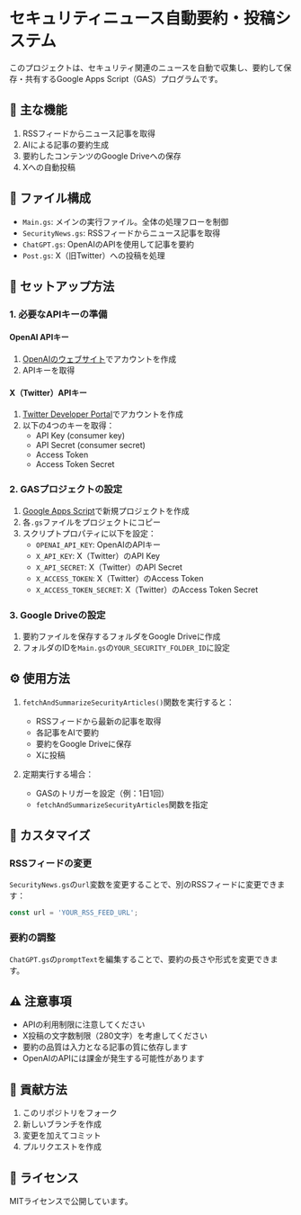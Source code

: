 # セキュリティニュース自動要約・投稿システム

このプロジェクトは、セキュリティ関連のニュースを自動で収集し、要約して保存・共有するGoogle Apps Script（GAS）プログラムです。

## 🌟 主な機能

1. RSSフィードからニュース記事を取得
2. AIによる記事の要約生成
3. 要約したコンテンツのGoogle Driveへの保存
4. Xへの自動投稿

## 📁 ファイル構成

- `Main.gs`: メインの実行ファイル。全体の処理フローを制御
- `SecurityNews.gs`: RSSフィードからニュース記事を取得
- `ChatGPT.gs`: OpenAIのAPIを使用して記事を要約
- `Post.gs`: X（旧Twitter）への投稿を処理

## 🚀 セットアップ方法

### 1. 必要なAPIキーの準備

#### OpenAI APIキー
1. [OpenAIのウェブサイト](https://platform.openai.com/)でアカウントを作成
2. APIキーを取得

#### X（Twitter）APIキー
1. [Twitter Developer Portal](https://developer.twitter.com/en/portal/dashboard)でアカウントを作成
2. 以下の4つのキーを取得：
   - API Key (consumer key)
   - API Secret (consumer secret)
   - Access Token
   - Access Token Secret

### 2. GASプロジェクトの設定

1. [Google Apps Script](https://script.google.com/)で新規プロジェクトを作成
2. 各`.gs`ファイルをプロジェクトにコピー
3. スクリプトプロパティに以下を設定：
   - `OPENAI_API_KEY`: OpenAIのAPIキー
   - `X_API_KEY`: X（Twitter）のAPI Key
   - `X_API_SECRET`: X（Twitter）のAPI Secret
   - `X_ACCESS_TOKEN`: X（Twitter）のAccess Token
   - `X_ACCESS_TOKEN_SECRET`: X（Twitter）のAccess Token Secret

### 3. Google Driveの設定

1. 要約ファイルを保存するフォルダをGoogle Driveに作成
2. フォルダのIDを`Main.gs`の`YOUR_SECURITY_FOLDER_ID`に設定

## ⚙️ 使用方法

1. `fetchAndSummarizeSecurityArticles()`関数を実行すると：
   - RSSフィードから最新の記事を取得
   - 各記事をAIで要約
   - 要約をGoogle Driveに保存
   - Xに投稿

2. 定期実行する場合：
   - GASのトリガーを設定（例：1日1回）
   - `fetchAndSummarizeSecurityArticles`関数を指定

## 🔧 カスタマイズ

### RSSフィードの変更
`SecurityNews.gs`の`url`変数を変更することで、別のRSSフィードに変更できます：
```javascript
const url = 'YOUR_RSS_FEED_URL';
```

### 要約の調整
`ChatGPT.gs`の`promptText`を編集することで、要約の長さや形式を変更できます。

## ⚠️ 注意事項

- APIの利用制限に注意してください
- X投稿の文字数制限（280文字）を考慮してください
- 要約の品質は入力となる記事の質に依存します
- OpenAIのAPIには課金が発生する可能性があります

## 🤝 貢献方法

1. このリポジトリをフォーク
2. 新しいブランチを作成
3. 変更を加えてコミット
4. プルリクエストを作成

## 📝 ライセンス

MITライセンスで公開しています。